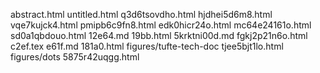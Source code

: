 abstract.html
untitled.html
q3d6tsovdho.html
hjdhei5d6m8.html
vqe7kujck4.html
pmipb6c9fn8.html
edk0hicr24o.html
mc64e24161o.html
sd0a1qbdouo.html
12e64.md
19bb.html
5krktni00d.md
fgkj2p21n6o.html
c2ef.tex
e61f.md
181a0.html
figures/tufte-tech-doc
tjee5bjt1lo.html
figures/dots
5875r42uqgg.html